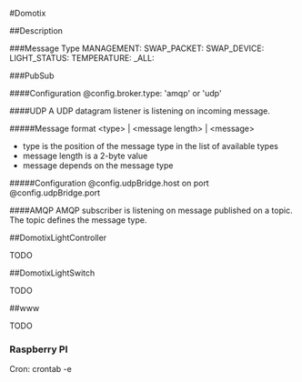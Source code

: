 #Domotix

##Description

###Message Type
MANAGEMENT: 
SWAP_PACKET: 
SWAP_DEVICE: 
LIGHT_STATUS: 
TEMPERATURE: 
_ALL: 

###PubSub

####Configuration
@config.broker.type: 'amqp' or 'udp'

####UDP
A UDP datagram listener is listening on incoming message. 

#####Message format
&lt;type&gt; | &lt;message length&gt; | &lt;message&gt;
* type is the position of the message type in the list of available types
* message length is a 2-byte value
* message depends on the message type

#####Configuration
@config.udpBridge.host on port @config.udpBridge.port

####AMQP
AMQP subscriber is listening on message published on a topic. The topic defines the message type. 

##DomotixLightController

TODO

##DomotixLightSwitch

TODO

##www

TODO

### Raspberry PI

Cron: crontab -e  
